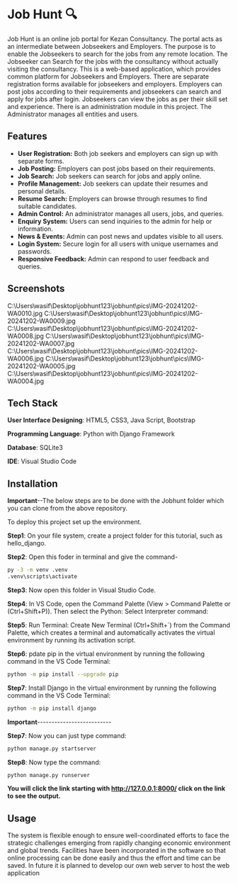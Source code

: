 
# Job Hunt 🔍

Job Hunt is an online job portal for Kezan Consultancy. The portal acts as an intermediate between Jobseekers and Employers. The purpose is to enable the Jobseekers to search for the jobs from any remote location. The Jobseeker can Search for the jobs with the consultancy without actually visiting the consultancy. This is a web-based application, which provides common platform for Jobseekers and Employers. There are separate registration forms available for jobseekers and employers. Employers can post jobs according to their requirements and jobseekers can search and apply for jobs after login. Jobseekers can view the jobs as per their skill set and experience. There is an administration module in this project. The Administrator manages all entities and users.





## Features

- **User Registration:** Both job seekers and employers can sign up with separate forms.
- **Job Posting:** Employers can post jobs based on their requirements.
- **Job Search:** Job seekers can search for jobs and apply online.
- **Profile Management:** Job seekers can update their resumes and personal details.
- **Resume Search:** Employers can browse through resumes to find suitable candidates.
- **Admin Control:** An administrator manages all users, jobs, and queries.
- **Enquiry System:** Users can send inquiries to the admin for help or information.
- **News & Events:** Admin can post news and updates visible to all users.
- **Login System:** Secure login for all users with unique usernames and passwords.
- **Responsive Feedback:** Admin can respond to user feedback and queries.

## Screenshots

C:\Users\wasif\Desktop\jobhunt123\jobhunt\pics\IMG-20241202-WA0010.jpg
C:\Users\wasif\Desktop\jobhunt123\jobhunt\pics\IMG-20241202-WA0009.jpg
C:\Users\wasif\Desktop\jobhunt123\jobhunt\pics\IMG-20241202-WA0008.jpg
C:\Users\wasif\Desktop\jobhunt123\jobhunt\pics\IMG-20241202-WA0007.jpg
C:\Users\wasif\Desktop\jobhunt123\jobhunt\pics\IMG-20241202-WA0006.jpg
C:\Users\wasif\Desktop\jobhunt123\jobhunt\pics\IMG-20241202-WA0005.jpg
C:\Users\wasif\Desktop\jobhunt123\jobhunt\pics\IMG-20241202-WA0004.jpg

## Tech Stack


**User Interface Designing**:
	HTML5, CSS3, Java Script, Bootstrap

**Programming Language**:
	Python with Django Framework


**Database**:
	SQLite3


**IDE**:
	Visual Studio Code


## Installation

**Important**--The below steps are to be done with the Jobhunt folder which you can clone from the above repository.

To deploy this project set up the environment.


**Step1**: On your file system, create a project folder for this tutorial, such as hello_django.

**Step2**: Open this foder in terminal and give the command- 

```bash
py -3 -m venv .venv
.venv\scripts\activate
```
**Step3**: Now open this folder in Visual Studio Code.

**Step4**: In VS Code, open the Command Palette (View > Command Palette or (Ctrl+Shift+P)). Then select the Python: Select Interpreter command:

**Step5**: Run Terminal: Create New Terminal (Ctrl+Shift+`) from the Command Palette, which creates a terminal and automatically activates the virtual environment by running its activation script.

**Step6**: pdate pip in the virtual environment by running the following command in the VS Code Terminal:

```bash
python -m pip install --upgrade pip
```
**Step7**: Install Django in the virtual environment by running the following command in the VS Code Terminal:

```bash
python -m pip install django
```
**Important**--------------------------

**Step7**: Now you can just type command:

```bash
python manage.py startserver
```
**Step8**: Now type the command:

```bash
python manage.py runserver
```
**You will click the link starting with http://127.0.0.1:8000/ click on the link to see the output.**

## Usage

The system is flexible enough to ensure well-coordinated efforts to face the strategic challenges emerging from rapidly changing economic environment and global trends. Facilities have been incorporated in the software so that online processing can be done easily and thus the effort and time can be saved. In future it is planned to develop our own web server to host the web application

